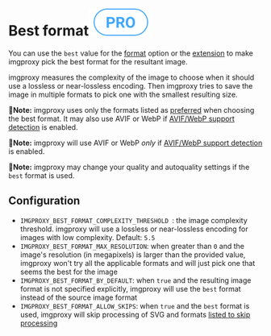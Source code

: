 # Best format![pro](./assets/pro.svg)

You can use the `best` value for the [format](generating_the_url#format) option or the [extension](generating_the_url#extension) to make imgproxy pick the best format for the resultant image.

imgproxy measures the complexity of the image to choose when it should use a lossless or near-lossless encoding. Then imgproxy tries to save the image in multiple formats to pick one with the smallest resulting size.

**📝Note:** imgproxy uses only the formats listed as [preferred](configuration#preferred-formats) when choosing the best format. It may also use AVIF or WebP if [AVIF/WebP support detection](configuration#avifwebp-support-detection) is enabled.

**📝Note:** imgproxy will use AVIF or WebP _only_ if [AVIF/WebP support detection](configuration#avifwebp-support-detection) is enabled.

**📝Note:** imgproxy may change your quality and autoquality settings if the `best` format is used.

## Configuration

* `IMGPROXY_BEST_FORMAT_COMPLEXITY_THRESHOLD `: the image complexity threshold. imgproxy will use a lossless or near-lossless encoding for images with low complexity. Default: `5.5`
* `IMGPROXY_BEST_FORMAT_MAX_RESOLUTION`: when greater than `0` and the image's resolution (in megapixels) is larger than the provided value, imgproxy won't try all the applicable formats and will just pick one that seems the best for the image
* `IMGPROXY_BEST_FORMAT_BY_DEFAULT`: when `true` and the resulting image format is not specified explicitly, imgproxy will use the `best` format instead of the source image format
* `IMGPROXY_BEST_FORMAT_ALLOW_SKIPS`: when `true` and the `best` format is used, imgproxy will skip processing of SVG and formats [listed to skip processing](configuration#skip-processing)
